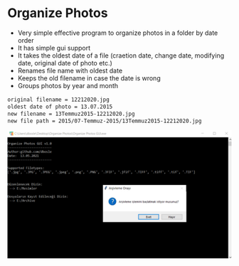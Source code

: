 # Organize Photos
* Very simple effective program to organize photos in a folder by date order
* It has simple gui support
* It takes the oldest date of a file (craetion date, change date, modifying date, original date of photo etc.)
* Renames file name with oldest date
* Keeps the old filename in case the date is wrong
* Groups photos by year and month

```
original filename = 12212020.jpg
oldest date of photo = 13.07.2015
new filename = 13Temmuz2015-12212020.jpg
new file path = 2015/07-Temmuz-2015/13Temmuz2015-12212020.jpg
```


![organize photos cli-gui](https://github.com/dbosle/Organize-Photos/blob/main/showcase.PNG)
